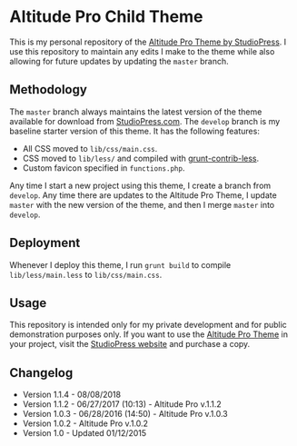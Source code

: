 # Altitude Pro Child Theme

This is my personal repository of the [Altitude Pro Theme by StudioPress](http://my.studiopress.com/themes/altitude/). I use this repository to maintain any edits I make to the theme while also allowing for future updates by updating the `master` branch.

## Methodology
The `master` branch always maintains the latest version of the theme available for download from [StudioPress.com](http://studiopress.com). The `develop` branch is my baseline starter version of this theme. It has the following features:

- All CSS moved to `lib/css/main.css`.
- CSS moved to `lib/less/` and compiled with [grunt-contrib-less](https://github.com/gruntjs/grunt-contrib-less).
- Custom favicon specified in `functions.php`.

Any time I start a new project using this theme, I create a branch from `develop`. Any time there are updates to the Altitude Pro Theme, I update `master` with the new version of the theme, and then I merge `master` into `develop`.

## Deployment
Whenever I deploy this theme, I run `grunt build` to compile `lib/less/main.less` to `lib/css/main.css`.

## Usage
This repository is intended only for my private development and for public demonstration purposes only. If you want to use the [Altitude Pro Theme](http://my.studiopress.com/themes/altitude/) in your project, visit the [StudioPress website](http://studiopress.com) and purchase a copy.

## Changelog

- Version 1.1.4 - 08/08/2018
- Version 1.1.2 - 06/27/2017 (10:13) - Altitude Pro v.1.1.2
- Version 1.0.3 - 06/28/2016 (14:50) - Altitude Pro v.1.0.3
- Version 1.0.2 - Altitude Pro v.1.0.2
- Version 1.0 - Updated 01/12/2015

